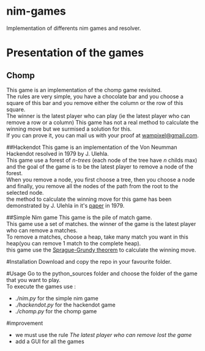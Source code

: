 # nim-games
Implementation of differents nim games and resolver.

# Presentation of the games
## Chomp
This game is an implementation of the chomp game revisited.<br/>
The rules are very simple, you have a chocolate bar and you choose a square of this bar and you remove either the column or the row of this square.<br/>
The winner is the latest player who can play (ie the latest player who can remove a row or a column)
This game has not a real method to calculate the winning move but we surmised a solution for this.<br/>
If you can prove it, you can mail us with your proof at <wampixel@gmail.com>.

##Hackendot
This game is an implementation of the Von Neumman Hackendot resolved in 1979 by J. Ulehla.<br/>
This game use a forest of *n-trees* (each node of the tree have *n* childs max) and the goal of the game is to be the latest player to remove a node of the forest.<br/>
When you remove a node, you first choose a tree, then you choose a node and finally, you remove all the nodes of the path from the root to the selected node.<br/>
the method to calculate the winning move for this game has been demonstrated by J. Ulehla in it's <a href="http://download.springer.com/static/pdf/814/art%253A10.1007%252FBF01769768.pdf?originUrl=http%3A%2F%2Flink.springer.com%2Farticle%2F10.1007%2FBF01769768&token2=exp=1474704423~acl=%2Fstatic%2Fpdf%2F814%2Fart%25253A10.1007%25252FBF01769768.pdf%3ForiginUrl%3Dhttp%253A%252F%252Flink.springer.com%252Farticle%252F10.1007%252FBF01769768*~hmac=db493dae8659f5a0d399a174eff3a07b12a9da79fa643a94bc8842e1a86d1c3f">paper</a> in 1979.

##Simple Nim game
This game is the pile of match game.<br/>
This game use a set of matches. the winner of the game is the latest player who can remove a matches.<br/>
To remove a matches, choose a heap, take many match you want in this heap(you can remove 1 match to the complete heap).<br/>
this game use the <a href="http://www.archim.org.uk/eureka/27/games.html">Sprague-Grundy theorem</a> to calculate the winning move.<br/>

#Installation
Download and copy the repo in your favourite folder.

#Usage
Go to the python_sources folder and choose the folder of the game that you want to play.<br/>
To execute the games use :
* *./nim.py* for the simple nim game
* *./hackendot.py* for the hackendot game
* *./chomp.py* for the chomp game

#improvement
* we must use the rule *The latest player who can remove lost the game*
* add a GUI for all the games
